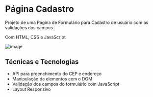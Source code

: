 # <h1>Página Cadastro</h1>
<p>Projeto de uma Página de Formulário para Cadastro de usuário com as validações dos campos.</p>
<p>Com HTML, CSS e JavaScript</p>

![image](https://user-images.githubusercontent.com/115930506/214288304-e2a6ed10-da15-4403-a58c-9c6debdb1f0f.png)

<h2>Técnicas e Tecnologias</h2>
<ul>
  <li>API para preenchimento do CEP e endereço</li>
  <li>Manipulação de elementos com o DOM</li>
  <li>Validação dos campos do formulário com JavaScript</li>
  <li>Layout Responsivo</li>  
</ul>
